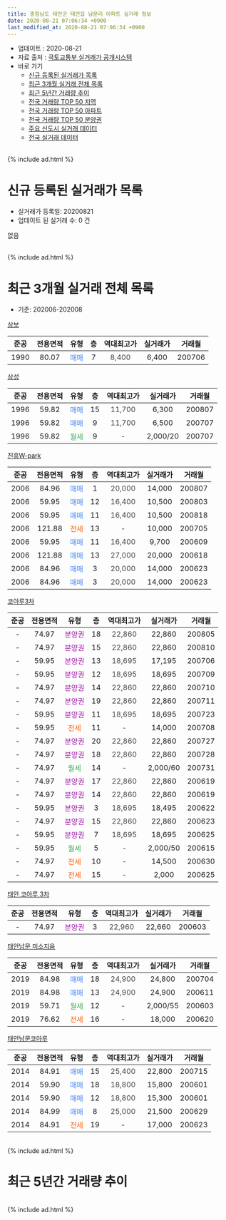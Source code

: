 ```yaml
---
title: 충청남도 태안군 태안읍 남문리 아파트 실거래 정보
date: 2020-08-21 07:06:34 +0900
last_modified_at: 2020-08-21 07:06:34 +0900
---
```


* 업데이트 : 2020-08-21
* 자료 출처 : [국토교통부 실거래가 공개시스템](http://rt.molit.go.kr)
* 바로 가기
    * [신규 등록된 실거래가 목록](#신규-등록된-실거래가-목록)
    * [최근 3개월 실거래 전체 목록](#최근-3개월-실거래-전체-목록)
    * [최근 5년간 거래량 추이](#최근-5년간-거래량-추이)
    * [전국 거래량 TOP 50 지역](https://inasie.github.io/apt-trade-info/최근-3개월-전국에서-가장-거래가-많이-발생한-지역)
    * [전국 거래량 TOP 50 아파트](https://inasie.github.io/apt-trade-info/최근-3개월-전국에서-가장-거래가-많이-발생한-아파트)
    * [전국 거래량 TOP 50 분양권](https://inasie.github.io/apt-trade-info/최근-3개월-전국에서-가장-거래가-많이-발생한-분양권)
    * [주요 신도시 실거래 데이터](https://inasie.github.io/apt-trade-info/주요-신도시)
    * [전국 실거래 데이터](https://inasie.github.io/apt-trade-info/전국)
<br>
{% include ad.html %}
<br>

# 신규 등록된 실거래가 목록
* 실거래가 등록일: 20200821
* 업데이트 된 실거래 수: 0 건

없음

<br>
{% include ad.html %}
<br>

# 최근 3개월 실거래 전체 목록
* 기준: 202006-202008


[삼보](https://search.naver.com/search.naver?query=%EC%B6%A9%EC%B2%AD%EB%82%A8%EB%8F%84+%ED%83%9C%EC%95%88%EA%B5%B0+%ED%83%9C%EC%95%88%EC%9D%8D+%EB%82%A8%EB%AC%B8%EB%A6%AC+%EC%82%BC%EB%B3%B4)

|준공|전용면적|유형|층|역대최고가|실거래가|거래월|
|:---:|:---:|:---:|:---:|:---:|:---:|:---:|
|1990|80.07|<span style="color:#4285f3">매매</span>|7|<span style="color:#444444">8,400</span>|6,400|200706|

[삼성](https://search.naver.com/search.naver?query=%EC%B6%A9%EC%B2%AD%EB%82%A8%EB%8F%84+%ED%83%9C%EC%95%88%EA%B5%B0+%ED%83%9C%EC%95%88%EC%9D%8D+%EB%82%A8%EB%AC%B8%EB%A6%AC+%EC%82%BC%EC%84%B1)

|준공|전용면적|유형|층|역대최고가|실거래가|거래월|
|:---:|:---:|:---:|:---:|:---:|:---:|:---:|
|1996|59.82|<span style="color:#4285f3">매매</span>|15|<span style="color:#444444">11,700</span>|6,300|200807|
|1996|59.82|<span style="color:#4285f3">매매</span>|9|<span style="color:#444444">11,700</span>|6,500|200707|
|1996|59.82|<span style="color:#34a853">월세</span>|9|<span style="color:#444444">-</span>|2,000/20|200707|

[진흥W-park](https://search.naver.com/search.naver?query=%EC%B6%A9%EC%B2%AD%EB%82%A8%EB%8F%84+%ED%83%9C%EC%95%88%EA%B5%B0+%ED%83%9C%EC%95%88%EC%9D%8D+%EB%82%A8%EB%AC%B8%EB%A6%AC+%EC%A7%84%ED%9D%A5W-park)

|준공|전용면적|유형|층|역대최고가|실거래가|거래월|
|:---:|:---:|:---:|:---:|:---:|:---:|:---:|
|2006|84.96|<span style="color:#4285f3">매매</span>|1|<span style="color:#444444">20,000</span>|14,000|200807|
|2006|59.95|<span style="color:#4285f3">매매</span>|12|<span style="color:#444444">16,400</span>|10,500|200803|
|2006|59.95|<span style="color:#4285f3">매매</span>|11|<span style="color:#444444">16,400</span>|10,500|200818|
|2006|121.88|<span style="color:#ff5a00">전세</span>|13|<span style="color:#444444">-</span>|10,000|200705|
|2006|59.95|<span style="color:#4285f3">매매</span>|11|<span style="color:#444444">16,400</span>|9,700|200609|
|2006|121.88|<span style="color:#4285f3">매매</span>|13|<span style="color:#444444">27,000</span>|20,000|200618|
|2006|84.96|<span style="color:#4285f3">매매</span>|3|<span style="color:#444444">20,000</span>|14,000|200623|
|2006|84.96|<span style="color:#4285f3">매매</span>|3|<span style="color:#444444">20,000</span>|14,000|200623|

[코아루3차](https://search.naver.com/search.naver?query=%EC%B6%A9%EC%B2%AD%EB%82%A8%EB%8F%84+%ED%83%9C%EC%95%88%EA%B5%B0+%ED%83%9C%EC%95%88%EC%9D%8D+%EB%82%A8%EB%AC%B8%EB%A6%AC+%EC%BD%94%EC%95%84%EB%A3%A83%EC%B0%A8)

|준공|전용면적|유형|층|역대최고가|실거래가|거래월|
|:---:|:---:|:---:|:---:|:---:|:---:|:---:|
|-|74.97|<span style="color:#9C11A5">분양권</span>|18|<span style="color:#444444">22,860</span>|22,860|200805|
|-|74.97|<span style="color:#9C11A5">분양권</span>|15|<span style="color:#444444">22,860</span>|22,860|200810|
|-|59.95|<span style="color:#9C11A5">분양권</span>|13|<span style="color:#444444">18,695</span>|17,195|200706|
|-|59.95|<span style="color:#9C11A5">분양권</span>|12|<span style="color:#444444">18,695</span>|18,695|200709|
|-|74.97|<span style="color:#9C11A5">분양권</span>|14|<span style="color:#444444">22,860</span>|22,860|200710|
|-|74.97|<span style="color:#9C11A5">분양권</span>|19|<span style="color:#444444">22,860</span>|22,860|200711|
|-|59.95|<span style="color:#9C11A5">분양권</span>|11|<span style="color:#444444">18,695</span>|18,695|200723|
|-|59.95|<span style="color:#ff5a00">전세</span>|11|<span style="color:#444444">-</span>|14,000|200708|
|-|74.97|<span style="color:#9C11A5">분양권</span>|20|<span style="color:#444444">22,860</span>|22,860|200727|
|-|74.97|<span style="color:#9C11A5">분양권</span>|18|<span style="color:#444444">22,860</span>|22,860|200728|
|-|74.97|<span style="color:#34a853">월세</span>|14|<span style="color:#444444">-</span>|2,000/60|200731|
|-|74.97|<span style="color:#9C11A5">분양권</span>|17|<span style="color:#444444">22,860</span>|22,860|200619|
|-|74.97|<span style="color:#9C11A5">분양권</span>|14|<span style="color:#444444">22,860</span>|22,860|200619|
|-|59.95|<span style="color:#9C11A5">분양권</span>|3|<span style="color:#444444">18,695</span>|18,495|200622|
|-|74.97|<span style="color:#9C11A5">분양권</span>|15|<span style="color:#444444">22,860</span>|22,860|200623|
|-|59.95|<span style="color:#9C11A5">분양권</span>|7|<span style="color:#444444">18,695</span>|18,695|200625|
|-|59.95|<span style="color:#34a853">월세</span>|5|<span style="color:#444444">-</span>|2,000/50|200615|
|-|74.97|<span style="color:#ff5a00">전세</span>|10|<span style="color:#444444">-</span>|14,500|200630|
|-|74.97|<span style="color:#ff5a00">전세</span>|15|<span style="color:#444444">-</span>|2,000|200625|

[태안 코아루 3차](https://search.naver.com/search.naver?query=%EC%B6%A9%EC%B2%AD%EB%82%A8%EB%8F%84+%ED%83%9C%EC%95%88%EA%B5%B0+%ED%83%9C%EC%95%88%EC%9D%8D+%EB%82%A8%EB%AC%B8%EB%A6%AC+%ED%83%9C%EC%95%88+%EC%BD%94%EC%95%84%EB%A3%A8+3%EC%B0%A8)

|준공|전용면적|유형|층|역대최고가|실거래가|거래월|
|:---:|:---:|:---:|:---:|:---:|:---:|:---:|
|-|74.97|<span style="color:#9C11A5">분양권</span>|3|<span style="color:#444444">22,960</span>|22,660|200603|

[태안남문 미소지움](https://search.naver.com/search.naver?query=%EC%B6%A9%EC%B2%AD%EB%82%A8%EB%8F%84+%ED%83%9C%EC%95%88%EA%B5%B0+%ED%83%9C%EC%95%88%EC%9D%8D+%EB%82%A8%EB%AC%B8%EB%A6%AC+%ED%83%9C%EC%95%88%EB%82%A8%EB%AC%B8+%EB%AF%B8%EC%86%8C%EC%A7%80%EC%9B%80)

|준공|전용면적|유형|층|역대최고가|실거래가|거래월|
|:---:|:---:|:---:|:---:|:---:|:---:|:---:|
|2019|84.98|<span style="color:#4285f3">매매</span>|18|<span style="color:#444444">24,900</span>|24,800|200704|
|2019|84.98|<span style="color:#4285f3">매매</span>|13|<span style="color:#444444">24,900</span>|24,900|200611|
|2019|59.71|<span style="color:#34a853">월세</span>|12|<span style="color:#444444">-</span>|2,000/55|200603|
|2019|76.62|<span style="color:#ff5a00">전세</span>|16|<span style="color:#444444">-</span>|18,000|200620|

[태안남문코아루](https://search.naver.com/search.naver?query=%EC%B6%A9%EC%B2%AD%EB%82%A8%EB%8F%84+%ED%83%9C%EC%95%88%EA%B5%B0+%ED%83%9C%EC%95%88%EC%9D%8D+%EB%82%A8%EB%AC%B8%EB%A6%AC+%ED%83%9C%EC%95%88%EB%82%A8%EB%AC%B8%EC%BD%94%EC%95%84%EB%A3%A8)

|준공|전용면적|유형|층|역대최고가|실거래가|거래월|
|:---:|:---:|:---:|:---:|:---:|:---:|:---:|
|2014|84.91|<span style="color:#4285f3">매매</span>|15|<span style="color:#444444">25,400</span>|22,800|200715|
|2014|59.90|<span style="color:#4285f3">매매</span>|18|<span style="color:#444444">18,800</span>|15,800|200601|
|2014|59.90|<span style="color:#4285f3">매매</span>|12|<span style="color:#444444">18,800</span>|15,300|200601|
|2014|84.99|<span style="color:#4285f3">매매</span>|8|<span style="color:#444444">25,000</span>|21,500|200629|
|2014|84.91|<span style="color:#ff5a00">전세</span>|19|<span style="color:#444444">-</span>|17,000|200623|


<br>
{% include ad.html %}
<br>

# 최근 5년간 거래량 추이


<div style="width:100%;">
    <canvas id="deal_progress" height="200"></canvas>
</div>

<script>
new Chart(document.getElementById("deal_progress"), {
    type: 'line',
    data: {
        labels: ['201508','201509','201510','201511','201512','201601','201602','201603','201604','201605','201606','201607','201608','201609','201610','201611','201612','201701','201702','201703','201704','201705','201706','201707','201708','201709','201710','201711','201712','201801','201802','201803','201804','201805','201806','201807','201808','201809','201810','201811','201812','201901','201902','201903','201904','201905','201906','201907','201908','201909','201910','201911','201912','202001','202002','202003','202004','202005','202006','202007','202008'],
        datasets: [{
            label: '매매',
            pointRadius: 1,
            data: [10, 9, 6, 3, 5, 6, 6, 11, 10, 4, 10, 4, 7, 6, 9, 10, 7, 5, 6, 7, 9, 2, 5, 4, 3, 4, 4, 5, 2, 8, 6, 7, 5, 7, 4, 5, 4, 2, 6, 5, 4, 8, 5, 13, 13, 10, 7, 8, 7, 7, 10, 10, 10, 6, 11, 8, 10, 14, 14, 11, 6],
            borderColor: "rgba(255, 201, 14, 1)",
            backgroundColor: "rgba(255, 201, 14, 0.5)",
            fill: false,
            lineTension: 0
        },{
            label: '전월세',
            pointRadius: 1,
            data: [0, 1, 5, 0, 2, 3, 3, 1, 1, 1, 2, 2, 2, 2, 0, 1, 2, 3, 2, 0, 1, 2, 1, 0, 1, 0, 4, 2, 2, 2, 5, 3, 2, 3, 0, 1, 2, 4, 1, 1, 0, 1, 4, 5, 0, 9, 4, 2, 5, 5, 5, 2, 2, 1, 4, 0, 2, 4, 6, 4, 0],
            borderColor: "rgba(0, 141, 185, 1)",
            backgroundColor: "rgba(0, 141, 185, 0.5)",
            fill: false,
            lineTension: 0
        }
        ]
    },
    options: {
        responsive: true,
        title: {
            display: false
        },
        tooltips: {
            mode: 'index',
            intersect: false
        },
        hover: {
            mode: 'nearest',
            intersect: true
        },
        scales: {
            xAxes: [{
                display: true,
                scaleLabel: {
                    display: true,
                    labelString: '년/월'
                }
            }],
            yAxes: [{
                display: true,
                ticks: {
                    suggestedMin: 0,
                },
                scaleLabel: {
                    display: true,
                    labelString: '실거래 수'
                }
            }]
        }
    }
});

</script>


<br>
{% include ad.html %}
<br>

